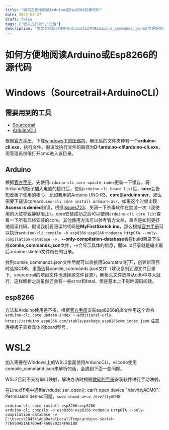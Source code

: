 ```yaml
---
title: "如何方便地阅读Arduino或Esp8266的源代码"
date: 2022-04-27
draft: false
tags: ["嵌入式开发","归档"]
description: "本文介绍如何使用ArduinoCLI生成compile_commands.json从而更好地阅读Arduino以及Esp8266的代码。"
---
```


# **如何方便地阅读Arduino或Esp8266的源代码**

# **Windows（Sourcetrail+ArduinoCLI）**

## **需要用到的工具**

- [Sourcetrail](https://github.com/CoatiSoftware/Sourcetrail)
- [ArduinoCLI](https://github.com/arduino/arduino-cli)

根据[官方手册](https://arduino.github.io/arduino-cli/0.21/installation/)，下载[windows下的压缩包](https://downloads.arduino.cc/arduino-cli/arduino-cli_latest_Windows_64bit.zip)，解压后的文件夹种有一个**arduino-cli.exe**，执行文件。假设改执行文件的路径为**D:\arduino-cli\arduino-cli.exe**，用管理员权限打开cmd进入该目录。

## **Arduino**

根据[官方手册](https://arduino.github.io/arduino-cli/0.21/getting-started/)，先使用`arduino-cli core update-index`更新一下缓存。将Arduino的板子插入电脑的接口后，使用`arduino-cli board list`后，**core**会告知改板子使用的核心，比如我用的Arduino UNO R3，**core**是**arduino:avr**，那么需要下载该core`arduino-cli core install arduino:avr`，如果这个时候出现**Access  is denied**错误，根据[issues723](https://github.com/arduino/arduino-cli/issues/723)，关闭一下杀毒软件在尝试一次（我使用的火绒导致静默阻止）。core安装成功之后可以使用`arduino-cli core list`查看一下所有已经安装的core。其他使用方法可以参考官方文档，重点是如何更好地阅读代码。假设我们要阅读的代码是**MyFirstSketch.ino**，那么根据[官方手册](https://arduino.github.io/arduino-cli/0.21/commands/arduino-cli_compile/)可以执行`arduino-cli compile -b esp8266:esp8266:nodemcu HttpOTA --only-compilation-database -v`，**--only-compilation-database**会在build目录下生成**comile_commands.json**文件，-v会显示具体的信息，而build目录就是输出最后arduino-sketch文件所在的目录。

找到comile_commands.json文件后就可以直接用Sourcetrail打开，创建新项目时选择CDB，里面选择comile_commands.json文件（建议复制到源文件目录下，sourcetrail的项目文件也选择源文件目录），解析头文件选择从cdb中导入就行，这样解析之后虽然还会有一些error和fatal，但是基本上不影响源码阅读。

## **esp8266**

方法和Arduino使用差不多，根据[官方手册](https://arduino.github.io/arduino-cli/0.21/configuration/)安装esp8266的库文件用这个命令
`arduino-cli core update-index --additional-urls https://arduino.esp8266.com/stable/package_esp8266com_index.json`
注意连接板子查看具体的board型号。

# **WSL2**

加入需要在Windows上的WSL2里面使用ArduinoCLI，vscode使用compile_command.json来解析的话，会遇到下面一些问题。

WSL2目前不支持串口映射，解决办法时根据[微软的手册](https://docs.microsoft.com/en-us/windows/wsl/connect-usb)安装软件进行手动映射。

在Linux环境中遇到avrdude: ser_open(): can't open device "/dev/ttyACM0": Permission denied问题，`sudo chmod a+rw /dev/ttyACM0`

```
arduino-cli core install esp8266:esp8266
arduino-cli compile -b esp8266:esp8266:nodemcu HttpOTA --only-compilation-database -v
C:\Users\18454\AppData\Local\Temp\arduino-sketch-776950451AE70DA4FF60E70254F9E1B8
```